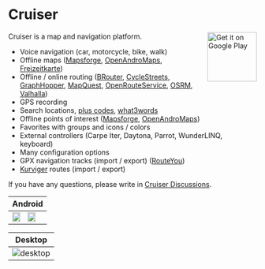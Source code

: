 # Cruiser

<a href='https://play.google.com/store/apps/details?id=gr.talent.cruiser'><img alt='Get it on Google Play' src='https://play.google.com/intl/en_us/badges/static/images/badges/en_badge_web_generic.png' height='100' align='right'/></a>

Cruiser is a map and navigation platform.

- Voice navigation (car, motorcycle, bike, walk)
- Offline maps ([Mapsforge](https://download.mapsforge.org/), [OpenAndroMaps](https://www.openandromaps.org/en/), [Freizeitkarte](https://www.freizeitkarte-osm.de/android/en/index.html))
- Offline / online routing ([BRouter](https://brouter.de/), [CycleStreets](https://www.cyclestreets.net/), [GraphHopper](https://www.graphhopper.com/), [MapQuest](https://www.mapquest.com/), [OpenRouteService](https://openrouteservice.org/), [OSRM](https://project-osrm.org/), [Valhalla](https://valhalla.openstreetmap.de/))
- GPS recording
- Search locations, [plus codes](https://maps.google.com/pluscodes/), [what3words](https://what3words.com/)
- Offline points of interest ([Mapsforge](https://download.mapsforge.org/), [OpenAndroMaps](https://www.openandromaps.org/en/))
- Favorites with groups and icons / colors
- External controllers (Carpe Iter, Daytona, Parrot, WunderLINQ, keyboard)
- Many configuration options
- GPX navigation tracks (import / export) ([RouteYou](https://www.routeyou.com/))
- [Kurviger](https://kurviger.de/en) routes (import / export)

If you have any questions, please write in [Cruiser Discussions](https://github.com/devemux86/cruiser/discussions).

|Android|
|-------|
|<img src="https://user-images.githubusercontent.com/3484020/213869107-d65189c9-cd02-48d8-acc0-60c256210868.jpg" width="50%"/><img src="https://user-images.githubusercontent.com/3484020/213869112-58f27d0f-b0b7-4ac7-b729-382877d6ba98.jpg" width="50%"/>|

|Desktop|
|-------|
|![desktop](https://user-images.githubusercontent.com/3484020/210542646-0e5a6bfb-709e-4410-9329-3680068c44cf.png)|
